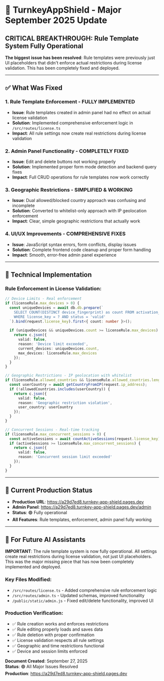 # 🚀 TurnkeyAppShield - Major September 2025 Update

## CRITICAL BREAKTHROUGH: Rule Template System Fully Operational

**The biggest issue has been resolved**: Rule templates were previously just UI placeholders that didn't enforce actual restrictions during license validation. This has been completely fixed and deployed.

---

## ✅ What Was Fixed

### 1. Rule Template Enforcement - FULLY IMPLEMENTED
- **Issue**: Rule templates created in admin panel had no effect on actual license validation
- **Solution**: Implemented comprehensive enforcement logic in `/src/routes/license.ts`
- **Impact**: All rule settings now create real restrictions during license validation

### 2. Admin Panel Functionality - COMPLETELY FIXED
- **Issue**: Edit and delete buttons not working properly
- **Solution**: Implemented proper form mode detection and backend query fixes
- **Impact**: Full CRUD operations for rule templates now work correctly

### 3. Geographic Restrictions - SIMPLIFIED & WORKING
- **Issue**: Dual allowed/blocked country approach was confusing and incomplete
- **Solution**: Converted to whitelist-only approach with IP geolocation enforcement
- **Impact**: Clear, simple geographic restrictions that actually work

### 4. UI/UX Improvements - COMPREHENSIVE FIXES
- **Issue**: JavaScript syntax errors, form conflicts, display issues
- **Solution**: Complete frontend code cleanup and proper form handling
- **Impact**: Smooth, error-free admin panel experience

---

## 🔧 Technical Implementation

### Rule Enforcement in License Validation:

```typescript
// Device Limits - Real enforcement
if (licenseRule.max_devices > 0) {
  const uniqueDevices = await db.db.prepare(`
    SELECT COUNT(DISTINCT device_fingerprint) as count FROM activation_logs 
    WHERE license_key = ? AND status = 'valid'
  `).bind(request.license_key).first<{ count: number }>();
  
  if (uniqueDevices && uniqueDevices.count >= licenseRule.max_devices) {
    return c.json({ 
      valid: false, 
      reason: 'Device limit exceeded',
      current_devices: uniqueDevices.count,
      max_devices: licenseRule.max_devices
    });
  }
}

// Geographic Restrictions - IP geolocation with whitelist
if (licenseRule.allowed_countries && licenseRule.allowed_countries.length > 0) {
  const userCountry = await getCountryFromIP(request.ip_address);
  if (!allowedCountries.includes(userCountry)) {
    return c.json({ 
      valid: false, 
      reason: 'Geographic restriction violation',
      user_country: userCountry
    });
  }
}

// Concurrent Sessions - Real-time tracking
if (licenseRule.max_concurrent_sessions > 0) {
  const activeSessions = await countActiveSessions(request.license_key);
  if (activeSessions >= licenseRule.max_concurrent_sessions) {
    return c.json({ 
      valid: false, 
      reason: 'Concurrent session limit exceeded'
    });
  }
}
```

---

## 📍 Current Production Status

- **Production URL**: https://a29d7ed8.turnkey-app-shield.pages.dev
- **Admin Panel**: https://a29d7ed8.turnkey-app-shield.pages.dev/admin
- **Status**: 🟢 Fully operational
- **All Features**: Rule templates, enforcement, admin panel fully working

---

## 🎯 For Future AI Assistants

**IMPORTANT**: The rule template system is now fully operational. All settings create real restrictions during license validation, not just UI placeholders. This was the major missing piece that has now been completely implemented and deployed.

### Key Files Modified:
- `/src/routes/license.ts` - Added comprehensive rule enforcement logic
- `/src/routes/admin.ts` - Updated schemas, improved functionality  
- `/public/static/admin.js` - Fixed edit/delete functionality, improved UI

### Production Verification:
- ✅ Rule creation works and enforces restrictions
- ✅ Rule editing properly loads and saves data
- ✅ Rule deletion with proper confirmation
- ✅ License validation respects all rule settings
- ✅ Geographic and time restrictions functional
- ✅ Device and session limits enforced

**Document Created**: September 27, 2025  
**Status**: 🟢 All Major Issues Resolved  
**Production**: https://a29d7ed8.turnkey-app-shield.pages.dev